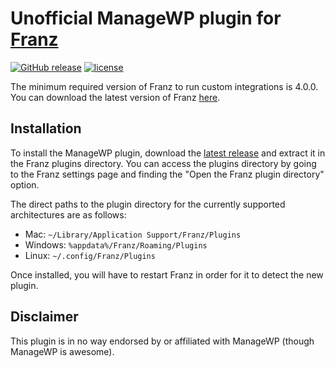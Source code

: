 # Unofficial ManageWP plugin for [Franz](http://meetfranz.com/)

[![GitHub release](https://img.shields.io/github/release/Section214/franz-managewp.svg)](https://github.com/Section214/franz-managewp/releases/latest)
[![license](https://img.shields.io/github/license/Section214/franz-managewp.svg)](https://github.com/Section214/franz-managewp/blob/master/LICENSE)

The minimum required version of Franz to run custom integrations is 4.0.0. You can download the latest version of Franz [here](http://meetfranz.com/#download).

## Installation

To install the ManageWP plugin, download the [latest release](https://github.com/Section214/franz-managewp/releases/latest) and extract it in the Franz plugins directory. You can access the plugins directory by going to the Franz settings page and finding the "Open the Franz plugin directory" option.

The direct paths to the plugin directory for the currently supported architectures are as follows:

 * Mac: `~/Library/Application Support/Franz/Plugins`
 * Windows: `%appdata%/Franz/Roaming/Plugins`
 * Linux: `~/.config/Franz/Plugins`

Once installed, you will have to restart Franz in order for it to detect the new plugin.

## Disclaimer

This plugin is in no way endorsed by or affiliated with ManageWP (though ManageWP is awesome).
